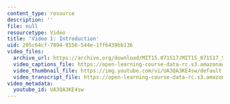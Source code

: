 ```yaml
---
content_type: resource
description: ''
file: null
resourcetype: Video
title: 'Video 1: Introduction'
uid: 205c64cf-7894-9556-544e-1ff6439bb136
video_files:
  archive_url: https://archive.org/download/MIT15.071S17/MIT15_071S17_Session_8.2.01_300k.mp4
  video_captions_file: https://open-learning-course-data-rc.s3.amazonaws.com/15-071-the-analytics-edge-spring-2017/8bb13542fddc5ebc801807137c67b03c_UA3QA3KE4sw.vtt
  video_thumbnail_file: https://img.youtube.com/vi/UA3QA3KE4sw/default.jpg
  video_transcript_file: https://open-learning-course-data-rc.s3.amazonaws.com/15-071-the-analytics-edge-spring-2017/b4dfd605fe0aba1bfcaa4e09ec59d300_UA3QA3KE4sw.pdf
video_metadata:
  youtube_id: UA3QA3KE4sw
---
```

